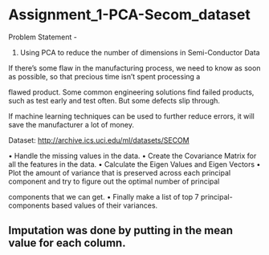 # Assignment_1-PCA-Secom_dataset

Problem Statement - 

1) Using PCA to reduce the number of dimensions in Semi-Conductor Data

If there’s some flaw in the manufacturing process, we need to know as soon as possible, so that precious time isn’t spent processing a 

flawed product. Some common engineering solutions find failed products, such as test early and test often. But some defects slip through. 

If machine learning techniques can be used to further reduce errors, it will save the manufacturer a lot of money.

Dataset: http://archive.ics.uci.edu/ml/datasets/SECOM

• Handle the missing values in the data.
• Create the Covariance Matrix for all the features in the data.
• Calculate the Eigen Values and Eigen Vectors
• Plot the amount of variance that is preserved across each principal component and try to figure out the optimal number of principal 

components that we can get.
• Finally make a list of top 7 principal-components based values of their variances.

## Imputation was done by putting in the mean value for each column.
